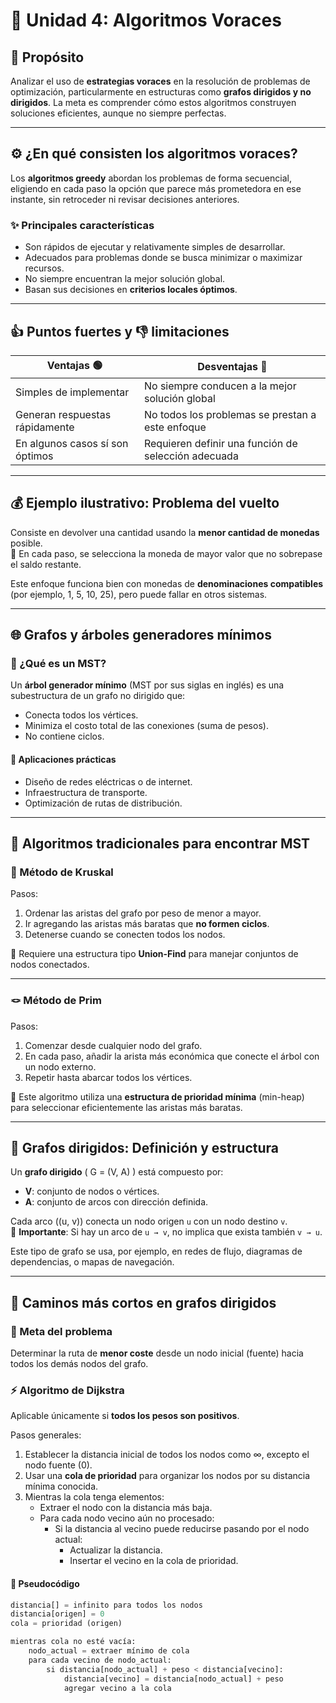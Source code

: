 # 🧩 Unidad 4: Algoritmos Voraces

## 🎯 Propósito

Analizar el uso de **estrategias voraces** en la resolución de problemas de optimización, particularmente en estructuras como **grafos dirigidos y no dirigidos**. La meta es comprender cómo estos algoritmos construyen soluciones eficientes, aunque no siempre perfectas.

---

## ⚙️ ¿En qué consisten los algoritmos voraces?

Los **algoritmos greedy** abordan los problemas de forma secuencial, eligiendo en cada paso la opción que parece más prometedora en ese instante, sin retroceder ni revisar decisiones anteriores.

### ✨ Principales características

- Son rápidos de ejecutar y relativamente simples de desarrollar.
- Adecuados para problemas donde se busca minimizar o maximizar recursos.
- No siempre encuentran la mejor solución global.
- Basan sus decisiones en **criterios locales óptimos**.

---

## 👍 Puntos fuertes y 👎 limitaciones

| Ventajas 🟢                        | Desventajas 🔴                                                               |
|-----------------------------------|------------------------------------------------------------------------------|
| Simples de implementar            | No siempre conducen a la mejor solución global                              |
| Generan respuestas rápidamente    | No todos los problemas se prestan a este enfoque                            |
| En algunos casos sí son óptimos  | Requieren definir una función de selección adecuada                         |

---

## 💰 Ejemplo ilustrativo: Problema del vuelto

Consiste en devolver una cantidad usando la **menor cantidad de monedas** posible.  
🔄 En cada paso, se selecciona la moneda de mayor valor que no sobrepase el saldo restante.

Este enfoque funciona bien con monedas de **denominaciones compatibles** (por ejemplo, 1, 5, 10, 25), pero puede fallar en otros sistemas.

---

## 🌐 Grafos y árboles generadores mínimos

### 🌲 ¿Qué es un MST?

Un **árbol generador mínimo** (MST por sus siglas en inglés) es una subestructura de un grafo no dirigido que:

- Conecta todos los vértices.
- Minimiza el costo total de las conexiones (suma de pesos).
- No contiene ciclos.

#### 🧰 Aplicaciones prácticas

- Diseño de redes eléctricas o de internet.
- Infraestructura de transporte.
- Optimización de rutas de distribución.

---

## 🔧 Algoritmos tradicionales para encontrar MST

### 🧵 Método de Kruskal

Pasos:

1. Ordenar las aristas del grafo por peso de menor a mayor.
2. Ir agregando las aristas más baratas que **no formen ciclos**.
3. Detenerse cuando se conecten todos los nodos.

🧩 Requiere una estructura tipo **Union-Find** para manejar conjuntos de nodos conectados.

---

### 🪢 Método de Prim

Pasos:

1. Comenzar desde cualquier nodo del grafo.
2. En cada paso, añadir la arista más económica que conecte el árbol con un nodo externo.
3. Repetir hasta abarcar todos los vértices.

📌 Este algoritmo utiliza una **estructura de prioridad mínima** (min-heap) para seleccionar eficientemente las aristas más baratas.

---

## 🧭 Grafos dirigidos: Definición y estructura

Un **grafo dirigido** \( G = (V, A) \) está compuesto por:

- **V**: conjunto de nodos o vértices.
- **A**: conjunto de arcos con dirección definida.

Cada arco \((u, v)\) conecta un nodo origen `u` con un nodo destino `v`.  
🔁 **Importante**: Si hay un arco de `u → v`, no implica que exista también `v → u`.

Este tipo de grafo se usa, por ejemplo, en redes de flujo, diagramas de dependencias, o mapas de navegación.

---

## 🚦 Caminos más cortos en grafos dirigidos

### 🎯 Meta del problema

Determinar la ruta de **menor coste** desde un nodo inicial (fuente) hacia todos los demás nodos del grafo.

### ⚡ Algoritmo de Dijkstra

Aplicable únicamente si **todos los pesos son positivos**.

Pasos generales:

1. Establecer la distancia inicial de todos los nodos como ∞, excepto el nodo fuente (0).
2. Usar una **cola de prioridad** para organizar los nodos por su distancia mínima conocida.
3. Mientras la cola tenga elementos:
   - Extraer el nodo con la distancia más baja.
   - Para cada nodo vecino aún no procesado:
     - Si la distancia al vecino puede reducirse pasando por el nodo actual:
       - Actualizar la distancia.
       - Insertar el vecino en la cola de prioridad.

#### 🔣 Pseudocódigo 

```python
distancia[] = infinito para todos los nodos
distancia[origen] = 0
cola = prioridad (origen)

mientras cola no esté vacía:
    nodo_actual = extraer mínimo de cola
    para cada vecino de nodo_actual:
        si distancia[nodo_actual] + peso < distancia[vecino]:
            distancia[vecino] = distancia[nodo_actual] + peso
            agregar vecino a la cola
